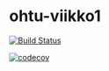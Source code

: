 # ohtu-viikko1

[![Build Status](https://travis-ci.org/Bublebub/ohtu-viikko1.svg?branch=master)](https://travis-ci.org/Bublebub/ohtu-viikko1)

[![codecov](https://codecov.io/gh/Bublebub/ohtu-viikko1/branch/master/graph/badge.svg)](https://codecov.io/gh/Bublebub/ohtu-viikko1)
